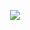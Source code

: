 <p align="center">
   <img src="https://www.google.com/url?sa=i&url=https%3A%2F%2Fdribbble.com%2Ftags%2Fcoder&psig=AOvVaw1xNNLVJroxiTDewdD8AKf-&ust=1649649665138000&source=images&cd=vfe&ved=0CAoQjRxqFwoTCPC9r4rOiPcCFQAAAAAdAAAAABAD>"
</p>             
